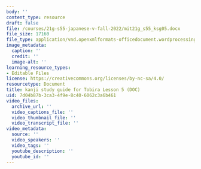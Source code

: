 ```yaml
---
body: ''
content_type: resource
draft: false
file: /courses/21g-s55-japanese-v-fall-2022/mit21g_s55_ksg05.docx
file_size: 17160
file_type: application/vnd.openxmlformats-officedocument.wordprocessingml.document
image_metadata:
  caption: ''
  credit: ''
  image-alt: ''
learning_resource_types:
- Editable Files
license: https://creativecommons.org/licenses/by-nc-sa/4.0/
resourcetype: Document
title: kanji study guide for Tobira Lesson 5 (DOC)
uid: 7d04b87b-3ca3-4f9e-8c40-6062c3a6b461
video_files:
  archive_url: ''
  video_captions_file: ''
  video_thumbnail_file: ''
  video_transcript_file: ''
video_metadata:
  source: ''
  video_speakers: ''
  video_tags: ''
  youtube_description: ''
  youtube_id: ''
---
```

